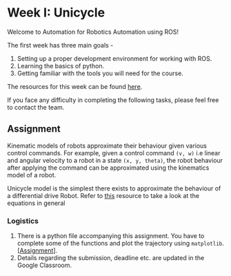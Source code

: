 # Week I: Unicycle
Welcome to Automation for Robotics Automation using ROS!

The first week has three main goals -
1) Setting up a proper development environment for working with ROS. 
2) Learning the basics of python. 
3) Getting familiar with the tools you will need for the course. 

The resources for this week can be found [here](https://github.com/ERC-BPGC/QSTP_Robot-Automation-using-ROS_2021/blob/main/WEEK%201/RESOURCES.md).

If you face any difficulty in completing the following tasks, please feel free to contact the team.

## Assignment
Kinematic models of robots approximate their behaviour given various control commands. For example, given a control command `(v, w)` i.e linear and angular velocity to a robot in a state `(x, y, theta)`, the robot behaviour after applying the command can be approximated using the kinematics model of a robot.

Unicycle model is the simplest there exists to approximate the behaviour of a differential drive Robot. Refer to [this](http://planning.cs.uiuc.edu/node660.html) resource to take a look at the equations in general

### Logistics
1. There is a python file accompanying this assignment. You have to complete some of the functions and plot the trajectory using `matplotlib`. [[Assignment](unicycle.py)].
2. Details regarding the submission, deadline etc. are updated in the Google Classroom.
